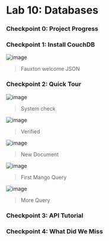 # Lab 10: Databases

### Checkpoint 0: Project Progress


### Checkpoint 1: Install CouchDB
![image](https://user-images.githubusercontent.com/10250444/181794333-25250799-cc1c-4ecd-8a0c-308ddbd7493d.png)
> Fauxton welcome JSON

### Checkpoint 2: Quick Tour
![image](https://user-images.githubusercontent.com/10250444/181801185-b68f955e-8cf0-4494-bb6f-b03d26f9c886.png)
> System check

![image](https://user-images.githubusercontent.com/10250444/181801358-5b43fded-7402-496f-ac4b-12119ee01786.png)
> Verified

![image](https://user-images.githubusercontent.com/10250444/181802083-509a9d4d-bfc2-4a02-ba41-c7904df1db01.png)
> New Document

![image](https://user-images.githubusercontent.com/10250444/181803246-5dca3fac-4530-4e0a-b6c3-e36cc853a473.png)
> First Mango Query

![image](https://user-images.githubusercontent.com/10250444/181803425-8b5dce63-81f7-4907-b3cd-c3317bf8e2f5.png)
> More Query



### Checkpoint 3: API Tutorial


### Checkpoint 4: What Did We Miss
